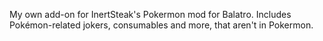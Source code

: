 My own add-on for InertSteak's Pokermon mod for Balatro. Includes Pokémon-related jokers, consumables and more, that aren't in Pokermon.